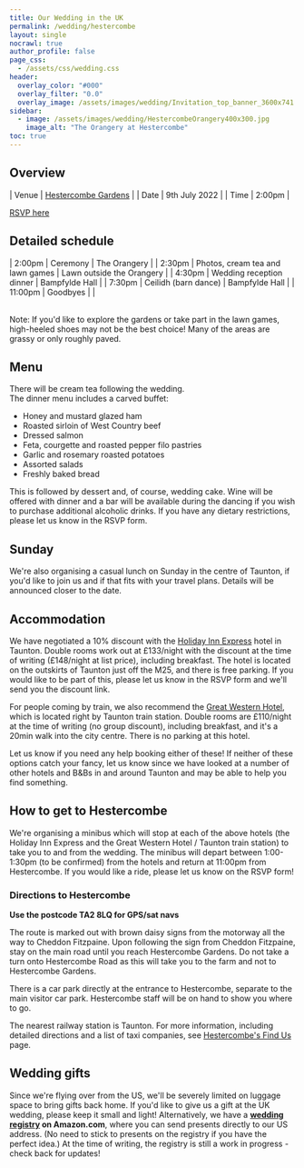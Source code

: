 ```yaml
---
title: Our Wedding in the UK
permalink: /wedding/hestercombe
layout: single
nocrawl: true
author_profile: false
page_css:
  - /assets/css/wedding.css
header:
  overlay_color: "#000"
  overlay_filter: "0.0"
  overlay_image: /assets/images/wedding/Invitation_top_banner_3600x741.png
sidebar:
  - image: /assets/images/wedding/HestercombeOrangery400x300.jpg
    image_alt: "The Orangery at Hestercombe"
toc: true
---
```


## Overview

| Venue | [Hestercombe Gardens](https://www.hestercombe.com/) |
| Date  | 9th July 2022                                       |
| Time  | 2:00pm                                              |

<a href="https://forms.gle/1cbQNSMAsCvfvSfEA" class="btn btn--primary btn--large">RSVP here</a>

## Detailed schedule

| 2:00pm  | Ceremony                         | The Orangery              |
| 2:30pm  | Photos, cream tea and lawn games | Lawn outside the Orangery |
| 4:30pm  | Wedding reception dinner         | Bampfylde Hall            |
| 7:30pm  | Ceilidh (barn dance)             | Bampfylde Hall            |
| 11:00pm | Goodbyes                         |                           |

<br/>
Note: If you'd like to explore the gardens or take part in the lawn games, high-heeled shoes may not be the best choice! Many of the areas are grassy or only roughly paved.

## Menu

There will be cream tea following the wedding.  
The dinner menu includes a carved buffet:

* Honey and mustard glazed ham
* Roasted sirloin of West Country beef
* Dressed salmon
* Feta, courgette and roasted pepper filo pastries 
* Garlic and rosemary roasted potatoes
* Assorted salads
* Freshly baked bread

This is followed by dessert and, of course, wedding cake. Wine will be offered with dinner and a bar will be available during the dancing if you wish to purchase additional alcoholic drinks. If you have any dietary restrictions, please let us know in the RSVP form.

## Sunday

We're also organising a casual lunch on Sunday in the centre of Taunton, if you'd like to join us and if that fits with your travel plans. Details will be announced closer to the date.

## Accommodation

We have negotiated a 10% discount with the [Holiday Inn Express](https://www.ihg.com/holidayinnexpress/hotels/gb/en/taunton/tntuk/hoteldetail) hotel in Taunton. 
Double rooms work out at £133/night with the discount at the time of writing (£148/night at list price), including breakfast. 
The hotel is located on the outskirts of Taunton just off the M25, and there is free parking. 
If you would like to be part of this, please let us know in the RSVP form and we'll send you the discount link.

For people coming by train, we also recommend the [Great Western Hotel](https://thegreatwesternhotel.org/), which is located right by Taunton train station. 
Double rooms are £110/night at the time of writing (no group discount), including breakfast, and it's a 20min walk into the city centre. 
There is no parking at this hotel. 

Let us know if you need any help booking either of these!
If neither of these options catch your fancy, let us know since we have looked at a number of other hotels and B&Bs in and around Taunton and may be able to help you find something.

## How to get to Hestercombe

We're organising a minibus which will stop at each of the above hotels (the Holiday Inn Express and the Great Western Hotel / Taunton train station) to take you to and from the wedding. 
The minibus will depart between 1:00-1:30pm (to be confirmed) from the hotels and return at 11:00pm from Hestercombe. 
If you would like a ride, please let us know on the RSVP form!

### Directions to Hestercombe

**Use the postcode TA2 8LQ for GPS/sat navs**

The route is marked out with brown daisy signs from the motorway all the way to Cheddon Fitzpaine.
Upon following the sign from Cheddon Fitzpaine, stay on the main road until you reach Hestercombe Gardens. Do not take a turn onto Hestercombe Road as this will take you to the farm and not to Hestercombe Gardens.

There is a car park directly at the entrance to Hestercombe, separate to the main visitor car park. Hestercombe staff will be on hand to show you where to go.

The nearest railway station is Taunton. For more information, including detailed directions and a list of taxi companies, see [Hestercombe's Find Us](https://www.hestercombe.com/your-visit/find-us) page.

## Wedding gifts

Since we're flying over from the US, we'll be severely limited on luggage space to bring gifts back home. If you'd like to give us a gift at the UK wedding, please keep it small and light! Alternatively, we have a **[wedding registry](https://www.amazon.com/wedding/hayley-ross-paul-cummer--june-2022/registry/31I9YKCDJTCY3) on Amazon.com**, where you can send presents directly to our US address. (No need to stick to presents on the registry if you have the perfect idea.) At the time of writing, the registry is still a work in progress - check back for updates!
